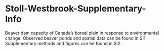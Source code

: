 # Stoll-Westbrook-Supplementary-Info
Beaver dam capacity of Canada’s boreal plain in response to environmental change. 
Observed beaver ponds and spatial data can be found in SI1. Supplementary methods and figures can be found in SI2.  
